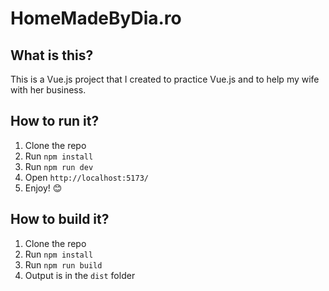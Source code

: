 # HomeMadeByDia.ro

## What is this?

This is a Vue.js project that I created to practice Vue.js and to help my wife with her business.

## How to run it?

1. Clone the repo
2. Run `npm install`
3. Run `npm run dev`
4. Open `http://localhost:5173/`
5. Enjoy! 😊

## How to build it?

1. Clone the repo
2. Run `npm install`
3. Run `npm run build`
4. Output is in the `dist` folder
